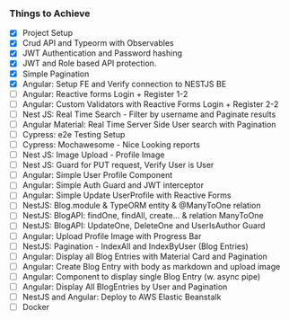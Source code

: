 ### Things to Achieve

- [x] Project Setup
- [x] Crud API and Typeorm with Observables
- [x] JWT Authentication and Password hashing
- [x] JWT and Role based API protection.
- [x] Simple Pagination
- [x] Angular: Setup FE and Verify connection to NESTJS BE
- [ ] Angular: Reactive forms Login + Register 1-2
- [ ] Angular: Custom Validators with Reactive Forms Login + Register 2-2
- [ ] Nest JS: Real Time Search - Filter by username and Paginate results
- [ ] Angular Material: Real Time Server Side User search with Pagination
- [ ] Cypress: e2e Testing Setup
- [ ] Cypress: Mochawesome - Nice Looking reports
- [ ] Nest JS: Image Upload - Profile Image
- [ ] Nest JS: Guard for PUT request, Verify User is User
- [ ] Angular: Simple User Profile Component
- [ ] Angular: Simple Auth Guard and JWT interceptor
- [ ] Angular: Simple Update UserProfile with Reactive Forms
- [ ] NestJS: Blog.module & TypeORM entity & @ManyToOne relation
- [ ] NestJS: BlogAPI: findOne, findAll, create... & relation ManyToOne
- [ ] NestJS: BlogAPI: UpdateOne, DeleteOne and UserIsAuthor Guard
- [ ] Angular: Upload Profile Image with Progress Bar
- [ ] NestJS: Pagination - IndexAll and IndexByUser (Blog Entries)
- [ ] Angular: Display all Blog Entries with Material Card and Pagination
- [ ] Angular: Create Blog Entry with body as markdown and upload image
- [ ] Angular: Component to display single Blog Entry (w. async pipe)
- [ ] Angular: Display All BlogEntries by User and Pagination 
- [ ] NestJS and Angular: Deploy to AWS Elastic Beanstalk
- [ ] Docker
